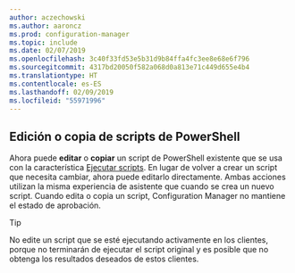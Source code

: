 ```yaml
---
author: aczechowski
ms.author: aaroncz
ms.prod: configuration-manager
ms.topic: include
ms.date: 02/07/2019
ms.openlocfilehash: 3c40f33fd53e5b31d9b84ffa4fc3ee8e68e6f796
ms.sourcegitcommit: 4317bd20050f582a068d0a813e71c449d655e4b4
ms.translationtype: HT
ms.contentlocale: es-ES
ms.lasthandoff: 02/09/2019
ms.locfileid: "55971996"
---
```

## <a name="bkmk_psedit"></a> Edición o copia de scripts de PowerShell
<!--3705507-->

Ahora puede **editar** o **copiar** un script de PowerShell existente que se usa con la característica [Ejecutar scripts](/sccm/apps/deploy-use/create-deploy-scripts). En lugar de volver a crear un script que necesita cambiar, ahora puede editarlo directamente. Ambas acciones utilizan la misma experiencia de asistente que cuando se crea un nuevo script. Cuando edita o copia un script, Configuration Manager no mantiene el estado de aprobación. 

> [!Tip]  
> No edite un script que se esté ejecutando activamente en los clientes, porque no terminarán de ejecutar el script original y es posible que no obtenga los resultados deseados de estos clientes.  

